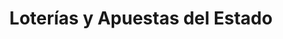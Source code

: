 ---
title: "Loterías y Apuestas del Estado"
url: /almendralejo/loterias-y-apuestas-del-estado-calle-santa-marta-71/
shop: lotería
---